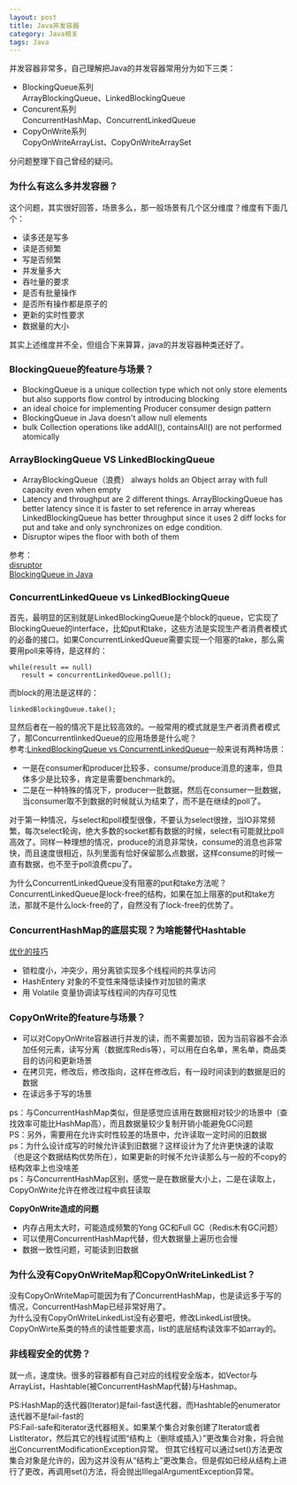 ```yaml
---
layout: post
title: Java并发容器
category: Java相关
tags: Java
---
```


并发容器非常多，自己理解把Java的并发容器常用分为如下三类：

- BlockingQueue系列    
ArrayBlockingQueue、LinkedBlockingQueue
- Concurent系列  
ConcurrentHashMap、ConcurrentLinkedQueue 
- CopyOnWrite系列  
CopyOnWriteArrayList、CopyOnWriteArraySet

分问题整理下自己曾经的疑问。

### 为什么有这么多并发容器？ ###
这个问题，其实很好回答，场景多么，那一般场景有几个区分维度？维度有下面几个：
   
- 读多还是写多
- 读是否频繁
- 写是否频繁
- 并发量多大
- 吞吐量的要求
- 是否有批量操作
- 是否所有操作都是原子的
- 更新的实时性要求
- 数据量的大小

其实上述维度并不全，但组合下来算算，java的并发容器种类还好了。

### BlockingQueue的feature与场景？ ###
- BlockingQueue is a unique collection type which not only store elements but also supports flow control by introducing blocking
- an ideal choice for implementing Producer consumer design pattern
- BlockingQueue in Java doesn't allow null elements
- bulk Collection operations like addAll(), containsAll() are not performed atomically

### ArrayBlockingQueue VS LinkedBlockingQueue ###
- ArrayBlockingQueue（浪费） always holds an Object array with full capacity even when empty
- Latency and throughput are 2 different things. ArrayBlockingQueue has better latency since it is faster to set reference in array whereas LinkedBlockingQueue has better throughput since it uses 2 diff locks for put and take and only synchronizes on edge condition.
- Disruptor wipes the floor with both of them

参考：  
[disruptor](https://code.google.com/archive/p/disruptor/wikis/PerformanceResults.wiki)  
[BlockingQueue in Java](http://javarevisited.blogspot.in/2012/12/blocking-queue-in-java-example-ArrayBlockingQueue-LinkedBlockingQueue.html)

### ConcurrentLinkedQueue vs LinkedBlockingQueue ###
首先，最明显的区别就是LinkedBlockingQueue是个block的queue，它实现了BlockingQueue的interface，比如put和take，这些方法是实现生产者消费者模式的必备的接口。如果ConcurrentLinkedQueue需要实现一个阻塞的take，那么需要用poll来等待，是这样的：
```
while(result == null)
   result = concurrentLinkedQueue.poll();
```
而block的用法是这样的：
```
linkedBlockingQueue.take();
```

显然后者在一般的情况下是比较高效的。一般常用的模式就是生产者消费者模式了，那ConcurrentlinkedQueue的应用场景是什么呢？  
参考:[LinkedBlockingQueue vs ConcurrentLinkedQueue](https://stackoverflow.com/questions/1426754/linkedblockingqueue-vs-concurrentlinkedqueue)一般来说有两种场景：
- 一是在consumer和producer比较多、consume/produce消息的速率，但具体多少是比较多，肯定是需要benchmark的。
- 二是在一种特殊的情况下，producer一批数据，然后在consumer一批数据，当consumer取不到数据的时候就认为结束了，而不是在继续的poll了。

对于第一种情况，与select和poll模型很像，不要认为select很挫，当IO非常频繁，每次select轮询，绝大多数的socket都有数据的时候，select有可能就比poll高效了。同样一种理想的情况，produce的消息非常快，consume的消息也非常快，而且速度很相近，队列里面有恰好保留那么点数据，这样consume的时候一直有数据，也不至于poll浪费cpu了。

为什么ConcurrentLinkedQueue没有阻塞的put和take方法呢？ConcurrentLinkedQueue是lock-free的结构，如果在加上阻塞的put和take方法，那就不是什么lock-free的了，自然没有了lock-free的优势了。

### ConcurrentHashMap的底层实现？为啥能替代Hashtable ###
[优化的技巧](https://www.ibm.com/developerworks/cn/java/java-lo-concurrenthashmap/index.html)

- 锁粒度小，冲突少，用分离锁实现多个线程间的共享访问  
- HashEntery 对象的不变性来降低读操作对加锁的需求  
- 用 Volatile 变量协调读写线程间的内存可见性


### CopyOnWrite的feature与场景？ ###

- 可以对CopyOnWrite容器进行并发的读，而不需要加锁，因为当前容器不会添加任何元素，读写分离（数据库Redis等），可以用在白名单，黑名单，商品类目的访问和更新场景
- 在拷贝完，修改后，修改指向，这样在修改后，有一段时间读到的数据是旧的数据
- 在读远多于写的场景

ps：与ConcurrentHashMap类似，但是感觉应该用在数据相对较少的场景中（查找效率可能比HashMap高），而且数据量较少复制开销小能避免GC问题  
PS：另外，需要用在允许实时性较差的场景中，允许读取一定时间的旧数据  
ps：为什么设计成写的时候允许读到旧数据？这样设计为了允许更快速的读取（也是这个数据结构优势所在），如果更新的时候不允许读那么与一般的不copy的结构效率上也没啥差  
ps：与ConcurrentHashMap区别，感觉一是在数据量大小上，二是在读取上，CopyOnWrite允许在修改过程中疯狂读取

**CopyOnWrite造成的问题**  

- 内存占用太大时，可能造成频繁的Yong GC和Full GC（Redis木有GC问题）  
- 可以使用ConcurrentHashMap代替，但大数据量上遍历也会慢
- 数据一致性问题，可能读到旧数据

### 为什么没有CopyOnWriteMap和CopyOnWriteLinkedList？ ###
没有CopyOnWriteMap可能因为有了ConcurrentHashMap，也是读远多于写的情况，ConcurrentHashMap已经非常好用了。  
为什么没有CopyOnWriteLinkedList没有必要吧，修改LinkedList很快。CopyOnWirte系类的特点的读性能要求高，list的底层结构读效率不如array的。

### 非线程安全的优势？ ###
就一点，速度快。很多的容器都有自己对应的线程安全版本，如Vector与ArrayList，Hashtable(被ConcurrentHashMap代替)与Hashmap。

PS:HashMap的迭代器(Iterator)是fail-fast迭代器，而Hashtable的enumerator迭代器不是fail-fast的  
PS:Fail-safe和iterator迭代器相关。如果某个集合对象创建了Iterator或者ListIterator，然后其它的线程试图“结构上（删除或插入）”更改集合对象，将会抛出ConcurrentModificationException异常。
但其它线程可以通过set()方法更改集合对象是允许的，因为这并没有从“结构上”更改集合。但是假如已经从结构上进行了更改，再调用set()方法，将会抛出IllegalArgumentException异常。
